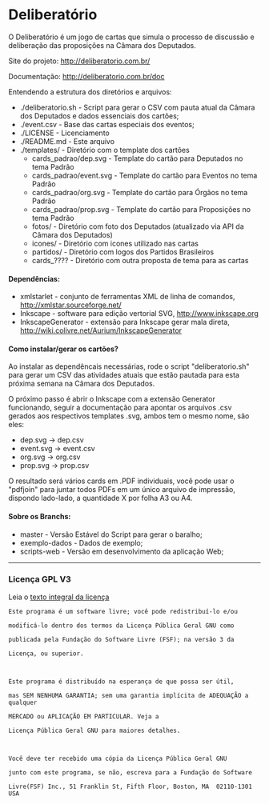 Deliberatório
=============

O Deliberatório é um jogo de cartas que simula o processo de discussão e deliberação das proposições na Câmara dos Deputados.

Site do projeto: http://deliberatorio.com.br/

Documentação: http://deliberatorio.com.br/doc


Entendendo a estrutura dos diretórios e arquivos:

- ./deliberatorio.sh - Script para gerar o CSV com pauta atual da Câmara dos Deputados e dados essenciais dos cartões;
- ./event.csv - Base das cartas especiais dos eventos;
- ./LICENSE - Licenciamento
- ./README.md - Este arquivo
- ./templates/ - Diretório com o template dos cartões
  - cards_padrao/dep.svg - Template do cartão para Deputados no tema Padrão
  - cards_padrao/event.svg - Template do cartão para Eventos no tema Padrão
  - cards_padrao/org.svg - Template do cartão para Órgãos no tema Padrão
  - cards_padrao/prop.svg - Template do cartão para Proposições no tema Padrão
  - fotos/ - Diretório com foto dos Deputados (atualizado via API da Câmara dos Deputados)
  - icones/ - Diretório com icones utilizado nas cartas
  - partidos/ - Diretório com logos dos Partidos Brasileiros
  - cards_???? - Diretório com outra proposta de tema para as cartas

#### Dependências:

- xmlstarlet - conjunto de ferramentas XML de linha de comandos, <http://xmlstar.sourceforge.net/>
- Inkscape - software para edição vertorial SVG, <http://www.inkscape.org>
- InkscapeGenerator - extensão para Inkscape gerar mala direta, <http://wiki.colivre.net/Aurium/InkscapeGenerator>


#### Como instalar/gerar os cartões?

Ao instalar as dependêncais necessárias, rode o script "deliberatorio.sh" para gerar um CSV das atividades atuais que estão pautada para esta próxima semana na Câmara dos Deputados.

O próximo passo é abrir o Inkscape com a extensão Generator funcionando, seguir a documentação para apontar os arquivos .csv gerados aos respectivos templates .svg,  ambos tem o mesmo nome, são eles:

- dep.svg -> dep.csv
- event.svg -> event.csv
- org.svg -> org.csv
- prop.svg -> prop.csv

O resultado será vários cards em .PDF individuais, você pode usar o "pdfjoin" para juntar todos PDFs em um único arquivo de impressão, dispondo lado-lado, a quantidade X por folha A3 ou A4.


#### Sobre os Branchs:

- master - Versão Estável do Script para gerar o baralho;
- exemplo-dados - Dados de exemplo;
- scripts-web - Versão em desenvolvimento da aplicação Web;

---

### Licença GPL V3

Leia o [texto integral da licença](https://github.com/sbvirtual/deliberatorio/blob/master/LICENSE)

    
    Este programa é um software livre; você pode redistribuí-lo e/ou 

    modificá-lo dentro dos termos da Licença Pública Geral GNU como 

    publicada pela Fundação do Software Livre (FSF); na versão 3 da 

    Licença, ou superior.



    Este programa é distribuído na esperança de que possa ser útil, 

    mas SEM NENHUMA GARANTIA; sem uma garantia implícita de ADEQUAÇÃO a qualquer

    MERCADO ou APLICAÇÃO EM PARTICULAR. Veja a

    Licença Pública Geral GNU para maiores detalhes.



    Você deve ter recebido uma cópia da Licença Pública Geral GNU

    junto com este programa, se não, escreva para a Fundação do Software

    Livre(FSF) Inc., 51 Franklin St, Fifth Floor, Boston, MA  02110-1301  USA


